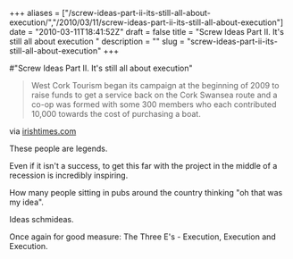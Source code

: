 +++
aliases = ["/screw-ideas-part-ii-its-still-all-about-execution/","/2010/03/11/screw-ideas-part-ii-its-still-all-about-execution"]
date = "2010-03-11T18:41:52Z"
draft = false
title = "Screw Ideas Part II. It's still all about execution "
description = ""
slug = "screw-ideas-part-ii-its-still-all-about-execution"
+++

#"Screw Ideas Part II. It's still all about execution"


 <div class="posterous_bookmarklet_entry">
 <blockquote class="posterous_medium_quote">West Cork Tourism began its campaign at the beginning of 2009 to raise funds to get a service back on the Cork Swansea route and a co-op was formed with some 300 members who each contributed 10,000 towards the cost of purchasing a boat.</blockquote>

<div class="posterous_quote_citation">via <a href="http://www.irishtimes.com/newspaper/breaking/2010/0311/breaking71.html">irishtimes.com</a></div>
 <p>These people are legends. 
</p><p>Even if it isn't a success, to get this far with the project in the middle of a recession is incredibly inspiring.
</p><p>How many people sitting in pubs around the country thinking "oh that was my idea". 
</p><p>Ideas schmideas.
</p><p>Once again for good measure: The Three E's - Execution, Execution and Execution.</p></div>
 